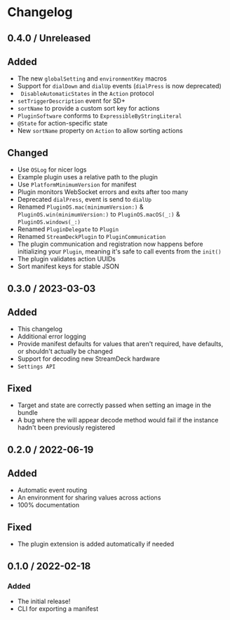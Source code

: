 # Changelog

## 0.4.0 / Unreleased

## Added

- The new `globalSetting` and `environmentKey` macros
- Support for `dialDown` and `dialUp` events (`dialPress` is now deprecated)
- ` DisableAutomaticStates` in the `Action` protocol
- `setTriggerDescription` event for SD+
- `sortName` to provide a custom sort key for actions
- `PluginSoftware` conforms to `ExpressibleByStringLiteral`
- `@State` for action-specific state
- New `sortName` property on `Action` to allow sorting actions

## Changed

- Use `OSLog` for nicer logs
- Example plugin uses a relative path to the plugin
- Use `PlatformMinimumVersion` for manifest
- Plugin monitors WebSocket errors and exits after too many
- Deprecated `dialPress`, event is send to `dialUp`
- Renamed `PluginOS.mac(minimumVersion:)` & `PluginOS.win(minimumVersion:)` to `PluginOS.macOS(_:)` & `PluginOS.windows(_:)`
- Renamed `PluginDelegate` to `Plugin`
- Renamed `StreamDeckPlugin` to `PluginCommunication`
- The plugin communication and registration now happens before initializing your `Plugin`, meaning it's safe to call events from the `init()`
- The plugin validates action UUIDs
- Sort manifest keys for stable JSON

## 0.3.0 / 2023-03-03

## Added

- This changelog
- Additional error logging
- Provide manifest defaults for values that aren't required, have defaults, or shouldn't actually be changed
- Support for decoding new StreamDeck hardware
- `Settings API`

## Fixed

- Target and state are correctly passed when setting an image in the bundle
- A bug where the will appear decode method would fail if the instance hadn't been previously registered

## 0.2.0 / 2022-06-19

## Added

- Automatic event routing
- An environment for sharing values across actions
- 100% documentation

## Fixed

- The plugin extension is added automatically if needed

## 0.1.0 / 2022-02-18

### Added

- The initial release!
- CLI for exporting a manifest

